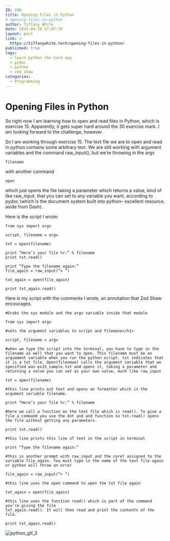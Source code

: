 ```yaml
---
ID: 199
title: Opening Files in Python
# opening-files-in-python
author: Tiffany White
date: 2015-04-20 17:07:39
layout: post
link: >
  https://tiffanywhite.tech/opening-files-in-python/
published: true
tags:
  - learn python the hard way
  - pydoc
  - python
  - zed shaw
categories:
  - Programming
---
```

<h1>Opening Files in Python</h1>

So right now I am learning how to open and read files in Python, which is exercise 15. Apparently, it gets super hard around the 30 exercise mark. I am looking forward to the challenge, however.

So I am working through exercise 15. The text file we are to open and read in python contains some arbitrary text. We are still working with argument variables and the command raw_input(), but we’re throwing in the argv

<pre><code>filename
</code></pre>

with another command

<pre><code>open
</code></pre>

which just opens the file taking a parameter which returns a value, kind of like raw_input, that you can set to any variable you want, according to pydoc (which is the document system built into python– excellent resource, aside from Dash).

Here is the script I wrote:

<pre><code>from sys import argv

script, filename = argv

txt = open(filename)

print “Here’s your file %r:” % filename
print txt.read()

print “Type the filename again:”
file_again = raw_input(“&gt; ”)

txt_again = open(file_again)

print txt_again.read()
</code></pre>

Here is my script with the comments I wrote, an annotation that Zed Shaw encourages.

<pre><code>#Grabs the sys module and the argv variable inside that module

from sys import argv

#sets the argument variables to script and filemane&lt;/h1&gt;

script, filename = argv

#when we type the script into the terminal, you have to type in the filename as well that you want to open. This filename must be an arguement variable when you run the python script. txt indicates that it is a txt file. Open(filenmae) calls the argument variable that we specified was ex15_sample.txt and opens it, taking a parameter and returning a value you can set as your own value, much like raw_input

txt = open(filename)

#this line prints out text and opens an formatter which is the argument variable filename.

print “Here’s your file %r:” % filename

#here we call a function on the text file which is read(). To give a file a command you use the dot and and function so txt.read() opens the file without getting any parameters.

print txt.read()

#this line prints this line of text in the script in terminal

print “Type the filename again:”

#this is another prompt with raw_input and the caret assigned to the variable file_again. You must type in the name of the text file again or python will throw an error

file_again = raw_input(“&gt; ”)

#this line uses the open command to open the txt file again

txt_again = open(file_again)

#this line uses the function read() which is part of the command you’re giving the file
txt_again.read(). It will then read and print the contents of the file.

print txt_again.read()
</code></pre>

<img src="https://helloburgh.me/wp-content/uploads/2015/04/wpid-reading_text_files_in_python.gif" alt="python_gif_3" />